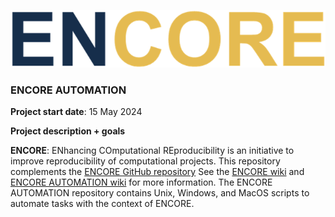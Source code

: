 ![Logo](https://github.com/EDS-Bioinformatics-Laboratory/ENCORE_AUTOMATION/blob/main/Manuscript/ENCORE_v22_MetaArXiv/Figures/ENCORE-logo.png)

### ENCORE AUTOMATION



**Project start date**: 15 May 2024



**Project description + goals**

**ENCORE**: ENhancing COmputational REproducibility is an initiative to improve reproducibility of computational projects. This repository complements the [ENCORE GitHub repository](https://github.com/EDS-Bioinformatics-Laboratory/ENCORE) See the [ENCORE wiki](https://github.com/EDS-Bioinformatics-Laboratory/ENCORE/wiki) and [ENCORE AUTOMATION wiki](https://github.com/EDS-Bioinformatics-Laboratory/ENCORE_AUTOMATION/wiki) for more information.  The ENCORE AUTOMATION repository contains Unix, Windows, and MacOS scripts to automate tasks with the context of ENCORE.













